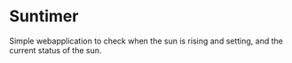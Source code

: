 # Suntimer

Simple webapplication to check when the sun is rising and setting, and the current status of the sun.
